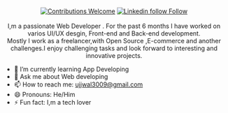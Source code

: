 <!-- [![Ujjwal Kumar header](https://raw.githubusercontent.com/rishiraj-acharya/rishiraj-acharya/master/cover.png)](https://Ujjwal3009.github.io/) -->
<p align="center">
<br/><a href="#contributing"><img alt="Contributions Welcome" src="https://img.shields.io/badge/contributions-welcome-brightgreen?style=for-the-badge&labelColor=black&logo=github"></a>  <a href="https://www.linkedin.com/ujjwal-kumar3009"><img alt="Linkedin follow Follow" src="https://img.shields.io/badge/connect/ujjwal-kumar3009?style=for-the-badge&color=09f&labelColor=black&logo=linkedin&label=@UJJWALKUMAR"></a><br/><br/>I,m a  passionate Web Developer . For the past 6 months I have worked on varios UI/UX desgin, Front-end and Back-end development.
<br/>
Mostly I work as a freelancer,with Open Source ,E-commerce and another challenges.I enjoy challenging tasks and look forward to interesting and innovative projects.


</p>


- 🌱 I’m currently learning App Developing
- 💬 Ask me about Web developing
- 📫 How to reach me: ujjwal3009@gmail.com
- 😄 Pronouns: He/Him
- ⚡ Fun fact: I,m a tech lover
